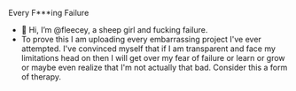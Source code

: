 Every F***ing Failure
- 💞️ Hi, I’m @fleecey, a sheep girl and fucking failure.
- To prove this I am uploading every embarrassing project I've ever attempted. I've convinced myself that if I am transparent and face my limitations head on then I will get over
my fear of failure or learn or grow or maybe even realize that I'm not actually that bad. Consider this a form of therapy.


